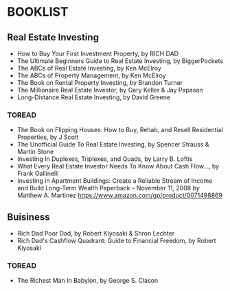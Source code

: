 # BOOKLIST

## Real Estate Investing
- How to Buy Your First Investment Property, by RICH DAD
- The Ultimate Beginners Guide to Real Estate Investing, by BiggerPockets
- The ABCs of Real Estate Investing, by Ken McElroy
- The ABCs of Property Management, by Ken McElroy
- The Book on Rental Property Investing, by Brandon Turner
- The Millionaire Real Estate Investor, by Gary Keller & Jay Papasan
- Long-Distance Real Estate Investing, by David Greene

### TOREAD
- The Book on Flipping Houses: How to Buy, Rehab, and Resell Residential Properties, by J Scott
- The Unofficial Guide To Real Estate Investing, by Spencer Strauss & Martin Stone
- Investing In Duplexes, Triplexes, and Quads, by Larry B. Loftis
- What Every Real Estate Investor Needs To Know About Cash Flow..., by Frank Gallinelli
- Investing in Apartment Buildings: Create a Reliable Stream of Income and Build Long-Term Wealth Paperback – November 11, 2008
by Matthew A. Martinez
  https://www.amazon.com/gp/product/0071498869


## Buisiness
- Rich Dad Poor Dad, by Robert Kiyosaki & Shron Lechter
- Rich Dad's Cashflow Quadrant: Guide to Financial Freedom, by Robert Kiyosaki

### TOREAD
- The Richest Man In Babylon, by George S. Clason
